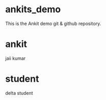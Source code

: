 # ankits_demo
This is the Ankit demo git &amp; github repository.
# ankit 
jaii kumar
# student
delta student
